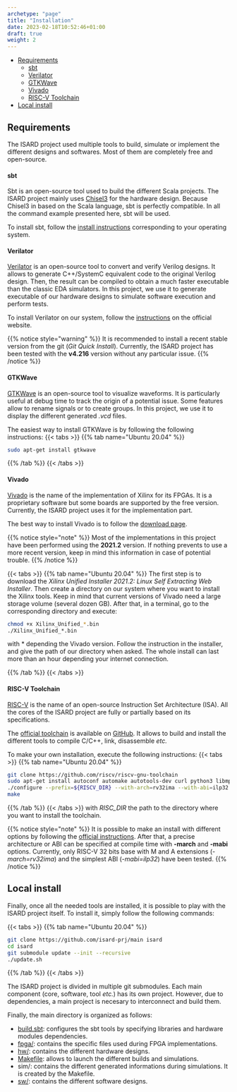 ```yaml
---
archetype: "page"
title: "Installation"
date: 2023-02-18T10:52:46+01:00
draft: true
weight: 2
---
```


- [Requirements](#requirements)
    - [sbt](#sbt)
    - [Verilator](#verilator)
    - [GTKWave](#gtkwave)
    - [Vivado](#vivado)
    - [RISC-V Toolchain](#risc-v-toolchain)
- [Local install](#local-install)

## Requirements

The ISARD project used multiple tools to build, simulate or implement the different designs and softwares.
Most of them are completely free and open-source.

#### sbt

Sbt is an open-source tool used to build the different Scala projects.
The ISARD project mainly uses [Chisel3](https://www.chisel-lang.org/) for the hardware design.
Because Chisel3 in based on the Scala language, sbt is perfectly compatible.
In all the command example presented here, sbt will be used.

To install sbt, follow the [install instructions](https://www.scala-sbt.org/1.x/docs/Installing-sbt-on-Linux.html) corresponding to your operating system.

#### Verilator

[Verilator](https://www.veripool.org/verilator/) is an open-source tool to convert and verify Verilog designs.
It allows to generate C++/SystemC equivalent code to the original Verilog design.
Then, the result can be compiled to obtain a much faster executable than the classic EDA simulators.
In this project, we use it to generate executable of our hardware designs to simulate software execution and perform tests.

To install Verilator on our system, follow the [instructions](https://verilator.org/guide/latest/install.html) on the official website.

{{% notice style="warning" %}}
It is recommended to install a recent stable version from the git (*Git Quick Install*).
Currently, the ISARD project has been tested with the **v4.216** version without any particular issue.
{{% /notice %}}

#### GTKWave
[GTKWave](https://gtkwave.sourceforge.net/) is an open-source tool to visualize waveforms.
It is particularly useful at debug time to track the origin of a potential issue.
Some features allow to rename signals or to create groups. 
In this project, we use it to display the different generated *.vcd* files.

The easiest way to install GTKWave is by following the following instructions:
{{< tabs >}}
{{% tab name="Ubuntu 20.04" %}}
```bash
sudo apt-get install gtkwave
```
{{% /tab %}}
{{< /tabs >}}

#### Vivado
[Vivado](https://www.xilinx.com/products/design-tools/vivado.html) is the name of the implementation of Xilinx for its FPGAs.
It is a proprietary software but some boards are supported by the free version.
Currently, the ISARD project uses it for the implementation part.

The best way to install Vivado is to follow the [download page](https://www.xilinx.com/support/download/index.html/content/xilinx/en/downloadNav/vivado-design-tools/2021-2.html).

{{% notice style="note" %}}
Most of the implementations in this project have been performed using the **2021.2** version.
If nothing prevents to use a more recent version, keep in mind this information in case of potential trouble.
{{% /notice %}}

{{< tabs >}}
{{% tab name="Ubuntu 20.04" %}}
The first step is to download the *Xilinx Unified Installer 2021.2: Linux Self Extracting Web Installer*.
Then create a directory on our system where you want to install the Xilinx tools.
Keep in mind that current versions of Vivado need a large storage volume (several dozen GB).
After that, in a terminal, go to the corresponding directory and execute:

```bash
chmod +x Xilinx_Unified_*.bin
./Xilinx_Unified_*.bin
```
with * depending the Vivado version.
Follow the instruction in the installer, and give the path of our directory when asked.
The whole install can last more than an hour depending your internet connection.

{{% /tab %}}
{{< /tabs >}}

#### RISC-V Toolchain
[RISC-V](https://riscv.org/) is the name of an open-source Instruction Set Architecture (ISA).
All the cores of the ISARD project are fully or partially based on its specifications.

The [official toolchain](https://github.com/riscv-collab/riscv-gnu-toolchain) is available on [GitHub](https://github.com/riscv-collab/riscv-gnu-toolchain).
It allows to build and install the different tools to compile C/C++, link, disassemble *etc.*

To make your own installation, execute the following instructions:
{{< tabs >}}
{{% tab name="Ubuntu 20.04" %}}
```bash
git clone https://github.com/riscv/riscv-gnu-toolchain
sudo apt-get install autoconf automake autotools-dev curl python3 libmpc-dev libmpfr-dev libgmp-dev gawk build-essential bison flex texinfo gperf libtool patchutils bc zlib1g-dev libexpat-dev ninja-build
./configure --prefix=${RISCV_DIR} --with-arch=rv32ima --with-abi=ilp32
make
```
{{% /tab %}}
{{< /tabs >}}
with *RISC_DIR* the path to the directory where you want to install the toolchain.

{{% notice style="note" %}}
It is possible to make an install with different options by following the [official instructions](https://github.com/riscv-collab/riscv-gnu-toolchain#readme).
After that, a precise architecture or ABI can be specified at compile time with **-march** and **-mabi** options.
Currently, only RISC-V 32 bits base with M and A extensions (*-march=rv32ima*) and the simplest ABI (*-mabi=ilp32*) have been tested.
{{% /notice %}}

## Local install

Finally, once all the needed tools are installed, it is possible to play with the ISARD project itself.
To install it, simply follow the following commands:

{{< tabs >}}
{{% tab name="Ubuntu 20.04" %}}
```bash
git clone https://github.com/isard-prj/main isard
cd isard
git submodule update --init --recursive
./update.sh
```
{{% /tab %}}
{{< /tabs >}}

The ISARD project is divided in multiple git submodules.
Each main component (core, software, tool *etc.*) has its own project.
However, due to dependencies, a main project is necesary to interconnect and build them.

Finally, the main directory is organized as follows:
- [build.sbt](https://github.com/isard-prj/main/build.sbt): configures the sbt tools by specifying libraries and hardware modules dependencies.
- [fpga/](https://github.com/isard-prj/main/fpga): contains the specific files used during FPGA implementations. 
- [hw/](https://github.com/isard-prj/main/hw): contains the different hardware designs.
- [Makefile](https://github.com/isard-prj/main/Makefile): allows to launch the different builds and simulations.
- sim/: contains the different generated informations during simulations. It is created by the Makefile. 
- [sw/](https://github.com/isard-prj/main/sw): contains the different software designs.